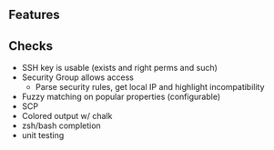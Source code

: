 ##  Features


## Checks
- SSH key is usable (exists and right perms and such)
- Security Group allows access
  - Parse security rules, get local IP and highlight incompatibility
- Fuzzy matching on popular properties (configurable)
- SCP
- Colored output w/ chalk
- zsh/bash completion
- unit testing
